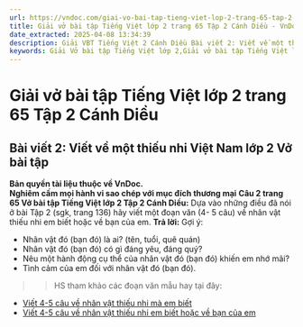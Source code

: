 ```yaml
---
url: https://vndoc.com/giai-vo-bai-tap-tieng-viet-lop-2-trang-65-tap-2-canh-dieu-321527
title: Giải vở bài tập Tiếng Việt lớp 2 trang 65 Tập 2 Cánh Diều - VnDoc.com
date_extracted: 2025-04-08 13:34:39
description: Giải VBT Tiếng Việt 2 Cánh Diều Bài viết 2: Viết về một thiếu nhi Việt Nam trang 65 được biên soạn nhằm giúp các em HS học tập tốt môn Tiếng Việt lớp 2 Cánh Diều. Mời các bạn tham khảo.
keywords: Giải Vở bài tập Tiếng Việt lớp 2,Giải vở bài tập Tiếng Việt lớp 2 trang 65 Tập 2 Cánh Diều,Giải Bài viết 2 Viết về một thiếu nhi Việt Nam lớp 4 Vở bài tập,Bài 34 Thiếu nhi đất Việt lớp 2 Vở bài tập,Giải VBT Tiếng Việt lớp 2 Tập 2 trang 65 Cánh Diều,Giải Bài viết 2 Viết về một thiếu nhi Việt Nam lớp 2 Cánh Diều,Giải vbt Tiếng Việt lớp 2
---
```


# Giải vở bài tập Tiếng Việt lớp 2 trang 65 Tập 2 Cánh Diều
## **Bài viết 2: Viết về một thiếu nhi Việt Nam lớp 2 Vở bài tập**
**Bản quyền tài liệu thuộc về VnDoc.**  
**Nghiêm cấm mọi hành vi sao chép với mục đích thương mại**
**Câu 2 trang 65 Vở bài tập Tiếng Việt lớp 2 Tập 2 Cánh Diều:** Dựa vào những điều đã nói ở bài Tập 2 \(sgk, trang 136\) hãy viết một đoạn văn \(4- 5 câu\) về nhân vật thiếu nhi em biết hoặc về bạn của em.
**Trả lời:**
Gợi ý:
  * Nhân vật đó \(bạn đó\) là ai? \(tên, tuổi, quê quán\)
  * Nhân vật đó \(bạn đó\) có gì đáng yêu, đáng quý?
  * Nêu một hành động cụ thể của nhân vật đó \(bạn đó\) khiến em nhớ mãi?
  * Tình cảm của em đối với nhân vật đó \(bạn đó\).

>> HS tham khảo các đoạn văn mẫu hay tại đây:
  * [Viết 4-5 câu về nhân vật thiếu nhi mà em biết](<https://vndoc.com/viet-4-5-cau-ve-nhan-vat-thieu-nhi-ma-em-biet-263686>)
  * [Viết 4-5 câu về nhân vật thiếu nhi em biết hoặc về bạn của em](<https://vndoc.com/viet-4-5-cau-ve-nhan-vat-thieu-nhi-em-biet-hoac-ve-ban-cua-em-261449>)


